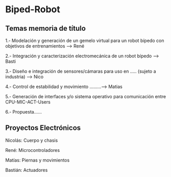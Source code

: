 # Biped-Robot
## Temas memoria de título
1.- Modelación y generación de un gemelo virtual para un robot bípedo con objetivos de entrenamientos --> René

2.- Integración y caracterización electromecánica de un robot bípedo --> Basti

3.- Diseño e integración de sensores/cámaras para uso en ..... (sujeto a industria) --> Nico

4.- Control de estabilidad y movimiento .........--> Matias

5.- Generación de interfaces y/o sistema operativo para comunicación entre CPU-MIC-ACT-Users

6.- Propuesta......
## Proyectos Electrónicos
Nicolás: Cuerpo y chasis

René: Microcontroladores

Matías: Piernas y movimientos

Bastián: Actuadores
